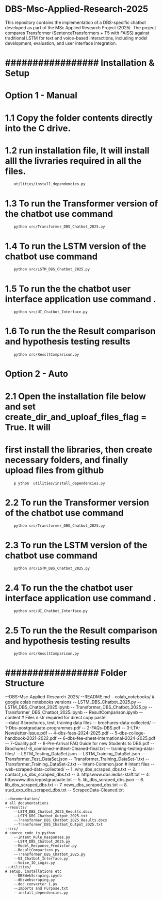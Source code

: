 # DBS-Msc-Applied-Research-2025
This repository contains the implementation of a DBS-specific chatbot developed as part of the MSc Applied Research Project (2025). The project compares Transformer (SentenceTransformers + T5 with FAISS) against traditional LSTM for text and voice-based interactions, including model development, evaluation, and user interface integration.

# ################# Installation & Setup #########################

# Option 1 - Manual

# 1.1 Copy the folder contents directly into the C drive. 
# 1.2 run installation file, It will install alll the livraries required in all the files.
        utilities/install_dependencies.py
# 1.3 To run the Transformer version of the chatbot use command 
        python src/Transformer_DBS_Chatbot_2025.py
# 1.4 To run the LSTM version of the chatbot use command 
        python src/LSTM_DBS_Chatbot_2025.py
# 1.5 To run the the chatbot user interface application use command . 
        python src/UI_Chatbot_Interface.py
# 1.6 To run the the Result comparison and hypothesis testing results
        python src/ResultComparison.py

# Option 2 - Auto

# 2.1 Open the installation file below and set create_dir_and_uploaf_files_flag = True. It will 
#      first install the libraries, then create necessary folders, and finally upload files from github

        p ython  utilities/install_dependencies.py     

# 2.2 To run the Transformer version of the chatbot use command 
        python src/Transformer_DBS_Chatbot_2025.py
# 2.3 To run the LSTM version of the chatbot use command 
        python src/LSTM_DBS_Chatbot_2025.py
# 2.4 To run the the chatbot user interface application use command . 
        python src/UI_Chatbot_Interface.py
# 2.5 To run the the Result comparison and hypothesis testing results
        python src/ResultComparison.py

# ################# Folder Structure #########################

--DBS-Msc-Applied-Research-2025/
    --README.md
    --colab_notebooks/                          # google colab notebooks versions 
        -- LSTM_DBS_Chatbot_2025.py
        -- LSTM_DBS_Chatbot_2025.ipynb
        -- Transformer_DBS_Chatbot_2025.py
        -- Transformer_DBS_Chatbot_2025.ipynb
        -- ResultComparison.ipynb
    --content                                   # Files n str required for direct copy paste         
    --data/                                     # brochures, test, training data files
        -- brochures-data-collected/
            -- 1-Dbs-postgraduate-programmes.pdf
            -- 2-FAQs-DBS.pdf
            -- 3-LTA-Newsletter-Issue.pdf
            -- 4-dbs-fees-2024-2025.pdf
            -- 5-dbs-college-handbook-2021-2022.pdf
            -- 6-dbs-fee-sheet-international-2024-2025.pdf
            -- 7-Quality.pdf
            -- 8-Pre-Arrival FAQ Guide for new Students to DBS.pdf
            -- Brochures1-8_combined-mdtext-Cleaned-final.txt
        -- training-testing-data-files/
            -- LSTM_Testing_DataSet.json
            -- LSTM_Training_DataSet.json
            -- Transformer_Test_DataSet.json
            -- Transformer_Training_DataSet-1.txt
            -- Transformer_Training_DataSet-2.txt
            -- Intent-Common.json                 # Intent files
        -- web-scraped-data-collected/
            -- 1. why_dbs_scraped_dbs.txt
            -- 2. contact_us_dbs_scraped_dbs.txt
            -- 3. httpswww.dbs.iedbs-staff.txt
            -- 4. httpswww.dbs.iepostgraduate.txt
            -- 5. lib_dbs_scraped_dbs.json
            -- 6. lib_dbs_scraped_dbs.txt
            -- 7. news_dbs_scraped_dbs.txt
            -- 8. stud_exp_dbs_scraped_dbs.txt
            -- ScrapedData-Cleaned.txt

    --documentation/                                                        # all documentations
    --results/
        --LSTM_DBS_Chatbot_2025_Results.docx
        --LSTM_DBS_Chatbot_Output_2025.txt
        --Transformer_DBS_Chatbot_2025_Results.docx
        --Transformer_DBS_Chatbot_Output_2025.txt
    --src/                                                                  # source code in python
        --Intent_Rule_Responses.py
        --LSTM_DBS_Chatbot_2025.py
        --Model_Response_Predictor.py
        --ResultComparison.py
        --Transformer_DBS_Chatbot_2025.py
        --UI_Chatbot_Interface.py
        --Voice_IO_Logic.py
    --utilities/                                                             # setup, installations etc
        --DBSWebScraping.ipynb
        --dbswebscraping.py
        --doc_converter_1.py
        --Imports and Purpose.txt
        --install_dependencies.py

